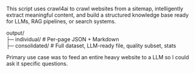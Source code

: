 This script uses crawl4ai to crawl websites from a sitemap, intelligently extract meaningful content, and build a structured knowledge base ready for LLMs, RAG pipelines, or search systems.


output/<br>
  ├─ individual/     # Per-page JSON + Markdown<br>
  ├─ consolidated/   # Full dataset, LLM-ready file, quality subset, stats

  Primary use case was to feed an entire heavy website to a LLM so I could ask it specific questions. 
